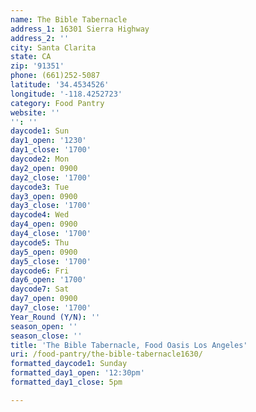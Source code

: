 ```yaml
---
name: The Bible Tabernacle
address_1: 16301 Sierra Highway
address_2: ''
city: Santa Clarita
state: CA
zip: '91351'
phone: (661)252-5087
latitude: '34.4534526'
longitude: '-118.4252723'
category: Food Pantry
website: ''
'': ''
daycode1: Sun
day1_open: '1230'
day1_close: '1700'
daycode2: Mon
day2_open: 0900
day2_close: '1700'
daycode3: Tue
day3_open: 0900
day3_close: '1700'
daycode4: Wed
day4_open: 0900
day4_close: '1700'
daycode5: Thu
day5_open: 0900
day5_close: '1700'
daycode6: Fri
day6_open: '1700'
daycode7: Sat
day7_open: 0900
day7_close: '1700'
Year_Round (Y/N): ''
season_open: ''
season_close: ''
title: 'The Bible Tabernacle, Food Oasis Los Angeles'
uri: /food-pantry/the-bible-tabernacle1630/
formatted_daycode1: Sunday
formatted_day1_open: '12:30pm'
formatted_day1_close: 5pm

---
```

